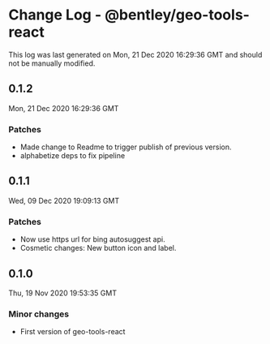 # Change Log - @bentley/geo-tools-react

This log was last generated on Mon, 21 Dec 2020 16:29:36 GMT and should not be manually modified.

## 0.1.2
Mon, 21 Dec 2020 16:29:36 GMT

### Patches

- Made change to Readme to trigger publish of previous version.
- alphabetize deps to fix pipeline

## 0.1.1
Wed, 09 Dec 2020 19:09:13 GMT

### Patches

- Now use https url for bing autosuggest api.
- Cosmetic changes: New button icon and label.

## 0.1.0
Thu, 19 Nov 2020 19:53:35 GMT

### Minor changes

- First version of geo-tools-react

